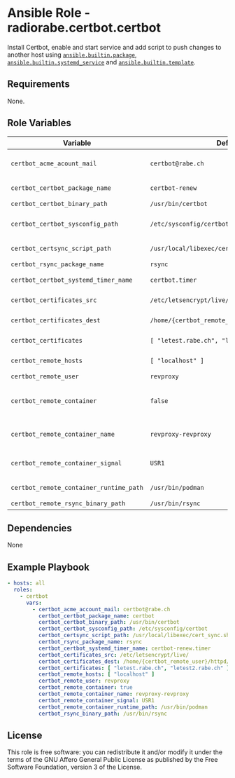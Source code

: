 # Ansible Role - radiorabe.certbot.certbot

Install Certbot, enable and start service and add script to push changes to another host using [`ansible.builtin.package`](https://docs.ansible.com/ansible/latest/collections/ansible/builtin/package_module.html), [`ansible.builtin.systemd_service`](https://docs.ansible.com/ansible/latest/collections/ansible/builtin/systemd_service_module.html) and [`ansible.builtin.template`](https://docs.ansible.com/ansible/latest/collections/ansible/builtin/template_module.html).

## Requirements

None.

## Role Variables

| Variable | Default | Description |
| -------- | ------- | ----------- |
| `certbot_acme_acount_mail` | `certbot@rabe.ch` | certbot acme account mail address for certificate expiration notifications. |
| `certbot_certbot_package_name` | `certbot-renew` | certbot package name in repository. |
| `certbot_certbot_binary_path` | `/usr/bin/certbot` | path to certbot binary. |
| `certbot_certbot_sysconfig_path` | `/etc/sysconfig/certbot` | path to certbot sysconfig for deploy hook which runs `certbot_certsync_script_path`. |
| `certbot_certsync_script_path` | `/usr/local/libexec/cert_sync.sh` | path to script which synchronizes certificates to remote host. |
| `certbot_rsync_package_name` | `rsync` | rsync package name in repository. |
| `certbot_certbot_systemd_timer_name` | `certbot.timer` | name of certbot systemd timer for certificate renewals. |
| `certbot_certificates_src` | `/etc/letsencrypt/live/` | source directory of issued certificates and keys. |
| `certbot_certificates_dest` | `/home/{certbot_remote_user}/httpd/rabe_certs` | destination of certificates and keys on remote host. |
| `certbot_certificates` | `[ "letest.rabe.ch", "letest2.rabe.ch" ]` | list of certificates managed by certbot |
| `certbot_remote_hosts` | `[ "localhost" ]` | list of remote hosts requiring issued certificates and keys. |
| `certbot_remote_user` | `revproxy` | remote user. |
| `certbot_remote_container` | `false` | set to true if a container needs signal (`certbot_remote_container_signal`) for reading new certificates. |
| `certbot_remote_container_name` | `revproxy-revproxy` | name of container to send signal. Requires `certbo_remote_container` be set to `true`. |
| `certbot_remote_container_signal` | `USR1` | signal to send to container. Requires `certbo_remote_container` be set to `true`. |
| `certbot_remote_container_runtime_path` | `/usr/bin/podman` | path container runtime (should work with `docker` as well). |
| `certbot_remote_rsync_binary_path` | `/usr/bin/rsync` | path to rsync binary. |

## Dependencies

None

## Example Playbook

```yaml
- hosts: all
  roles:
    - certbot
      vars:
        - certbot_acme_account_mail: certbot@rabe.ch
          certbot_certbot_package_name: certbot
          certbot_certbot_binary_path: /usr/bin/certbot
          certbot_certbot_sysconfig_path: /etc/sysconfig/certbot
          certbot_certsync_script_path: /usr/local/libexec/cert_sync.sh
          certbot_rsync_package_name: rsync
          certbot_certbot_systemd_timer_name: certbot-renew.timer
          certbot_certificates_src: /etc/letsencrypt/live/
          certbot_certificates_dest: /home/{certbot_remote_user}/httpd/rabe_certs
          certbot_certificates: [ "letest.rabe.ch", "letest2.rabe.ch" ]
          certbot_remote_hosts: [ "localhost" ]
          certbot_remote_user: revproxy
          certbot_remote_container: true
          certbot_remote_container_name: revproxy-revproxy
          certbot_remote_container_signal: USR1
          certbot_remote_container_runtime_path: /usr/bin/podman
          certbot_rsync_binary_path: /usr/bin/rsync

```

## License

This role is free software: you can redistribute it and/or modify it under the terms of the GNU Affero General Public License as published by the Free Software Foundation, version 3 of the License.
